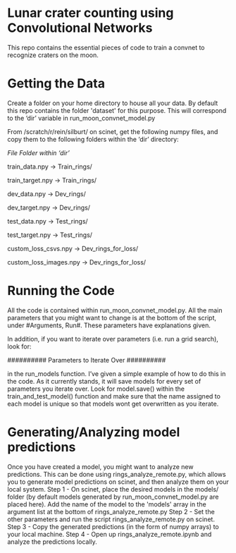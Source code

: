 # Lunar crater counting using Convolutional Networks

This repo contains the essential pieces of code to train a convnet to recognize craters on the moon. 

# Getting the Data
Create a folder on your home directory to house all your data. By default this repo contains the folder 'dataset' for this purpose. This will correspond to the ‘dir’ variable in run_moon_convnet_model.py

From /scratch/r/rein/silburt/ on scinet, get the following numpy files, and copy them to the following folders within the ‘dir’ directory:

*File*				*Folder within ‘dir’*

train_data.npy   	->	Train_rings/

train_target.npy   	-> 	Train_rings/

dev_data.npy		->	Dev_rings/

dev_target.npy		->	Dev_rings/

test_data.npy		->	Test_rings/

test_target.npy		->	Test_rings/

custom_loss_csvs.npy	->	Dev_rings_for_loss/

custom_loss_images.npy	->	Dev_rings_for_loss/

# Running the Code
All the code is contained within run_moon_convnet_model.py. All the main parameters that you might want to change is at the bottom of the script, under #Arguments, Run#. These parameters have explanations given. 

In addition, if you want to iterate over parameters (i.e. run a grid search), look for:

########## Parameters to Iterate Over ########## 

in the run_models function. I’ve given a simple example of how to do this in the code. As it currently stands, it will save models for every set of parameters you iterate over. Look for model.save() within the train_and_test_model() function and make sure that the name assigned to each model is unique so that models wont get overwritten as you iterate.

# Generating/Analyzing model predictions
Once you have created a model, you might want to analyze new predictions. This can be done using rings_analyze_remote.py, which allows you to generate model predictions on scinet, and then analyze them on your local system. 
Step 1 - On scinet, place the desired models in the models/ folder (by default models generated by run_moon_convnet_model.py are placed here). Add the name of the model to the 'models' array in the argument list at the bottom of rings_analyze_remote.py
Step 2 - Set the other parameters and run the script rings_analyze_remote.py on scinet.
Step 3 - Copy the generated predictions (in the form of numpy arrays) to your local machine.
Step 4 - Open up rings_analyze_remote.ipynb and analyze the predictions locally. 
